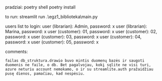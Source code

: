 
pradziai:
    poetry shell
    poetry install

to run:
    streamlit run .\egz1_biblioteka\main.py

users list to login:
    user (librarian): Admin, password: x
    user (librarian): Marina, password: x
    user (customer): 01, password: x
    user (customer): 02, password: x
    user (customer): 03, password: x
    user (customer): 04, password: x
    user (customer): 05, password: x

comments:

    failas db_struktura.drawio buvo mintis duomenų bazės ir saugoti duomenis ne faile, o db. Bet pagalvojau, kokį sqlite ne visi turi, azure neturiu account nemokamo, o ir su streamlite.auth pražaidžiau pusę dienos, pamačiau, kad nespėsiu.